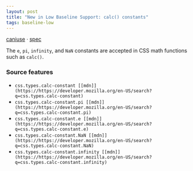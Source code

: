 ```yaml
---
layout: post
title: "New in Low Baseline Support: calc() constants"
tags: baseline-low
---
```


[caniuse](https://caniuse.com/?search=calc-constants) · [spec](https://drafts.csswg.org/css-values-4/#calc-keywords)

The `e`, `pi`, `infinity`, and `NaN` constants are accepted in CSS math functions such as `calc()`.

### Source features

- ``css.types.calc-constant [[mdn]](https://https://developer.mozilla.org/en-US/search?q=css.types.calc-constant)``
- ``css.types.calc-constant.pi [[mdn]](https://https://developer.mozilla.org/en-US/search?q=css.types.calc-constant.pi)``
- ``css.types.calc-constant.e [[mdn]](https://https://developer.mozilla.org/en-US/search?q=css.types.calc-constant.e)``
- ``css.types.calc-constant.NaN [[mdn]](https://https://developer.mozilla.org/en-US/search?q=css.types.calc-constant.NaN)``
- ``css.types.calc-constant.infinity [[mdn]](https://https://developer.mozilla.org/en-US/search?q=css.types.calc-constant.infinity)``
